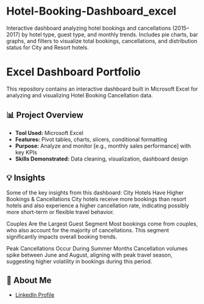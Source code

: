 # Hotel-Booking-Dashboard_excel
Interactive dashboard analyzing hotel bookings and cancellations (2015–2017) by hotel type, guest type, and monthly trends. Includes pie charts, bar graphs, and filters to visualize total bookings, cancellations, and distribution status for City and Resort hotels.

# Excel Dashboard Portfolio

This repository contains an interactive dashboard built in Microsoft Excel for analyzing and visualizing Hotel Booking Cancellation data.

## 📊 Project Overview

- **Tool Used:** Microsoft Excel
- **Features:** Pivot tables, charts, slicers, conditional formatting
- **Purpose:** Analyze and monitor [e.g., monthly sales performance] with key KPIs
- **Skills Demonstrated:** Data cleaning, visualization, dashboard design


## 💡 Insights

Some of the key insights from this dashboard:
City Hotels Have Higher Bookings & Cancellations
City hotels receive more bookings than resort hotels and also experience a higher cancellation rate, indicating possibly more short-term or flexible travel behavior.

Couples Are the Largest Guest Segment
Most bookings come from couples, who also account for the majority of cancellations. This segment significantly impacts overall booking trends.

Peak Cancellations Occur During Summer Months
Cancellation volumes spike between June and August, aligning with peak travel season, suggesting higher volatility in bookings during this period.

## 🔗 About Me

- [LinkedIn Profile](https://www.linkedin.com/in/muhammad-ali-saleem-69b892245/)

